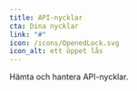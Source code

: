 ```yaml
---
title: API-nycklar
cta: Dina nycklar
link: "#"
icon: /icons/OpenedLock.svg
icon_alt: ett öppet lås
---
```

Hämta och hantera API-nycklar.
